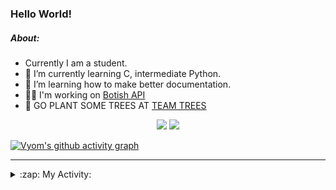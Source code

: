 ### Hello World!

##### About:
- Currently I am a student.
- 🌱 I’m currently learning C, intermediate Python.
- 🌱 I’m learning how to make better documentation.
- 👨‍💻 I'm working on [Botish API](https://github.com/Vyvy-vi/api)
- 🌱 GO PLANT SOME TREES AT [TEAM TREES](https://teamtrees.org/)

<p align="center">
  <a href="https://twitter.com/Vyvy_viM"><img target="_blank" src="https://img.shields.io/badge/twitter%20@Vyvy_viM-0D95E8?style=for-the-badge&logo=twitter&logoColor=white"/></a> 
  <a href="https://vyvy-vi.github.io/portfolio"><img target="_blank" src="https://img.shields.io/badge/-I_love_open_source-green?style=for-the-badge&logo=github&logoColor=black"/></a> 
</p>

[![Vyom's github activity graph](https://activity-graph.herokuapp.com/graph?username=Vyvy-vi)](https://github.com/ashutosh00710/github-readme-activity-graph)

---
<details>
  <summary>:zap: My Activity:</summary>
  
<!--START_SECTION:waka-->
**I'm a Night 🦉** 

```text
🌞 Morning    43 commits     █░░░░░░░░░░░░░░░░░░░░░░░░   6.94% 
🌆 Daytime    147 commits    ██████░░░░░░░░░░░░░░░░░░░   23.71% 
🌃 Evening    214 commits    ████████░░░░░░░░░░░░░░░░░   34.52% 
🌙 Night      216 commits    ████████░░░░░░░░░░░░░░░░░   34.84%

```
📅 **I'm Most Productive on Sunday** 

```text
Monday       64 commits     ██░░░░░░░░░░░░░░░░░░░░░░░   10.32% 
Tuesday      95 commits     ███░░░░░░░░░░░░░░░░░░░░░░   15.32% 
Wednesday    87 commits     ███░░░░░░░░░░░░░░░░░░░░░░   14.03% 
Thursday     74 commits     ███░░░░░░░░░░░░░░░░░░░░░░   11.94% 
Friday       54 commits     ██░░░░░░░░░░░░░░░░░░░░░░░   8.71% 
Saturday     83 commits     ███░░░░░░░░░░░░░░░░░░░░░░   13.39% 
Sunday       163 commits    ██████░░░░░░░░░░░░░░░░░░░   26.29%

```


📊 **This Week I Spent My Time On** 

```text
🔥 Editors: 
Vim                      1 hr 44 mins        █████████████████████████   100.0%

🐱‍💻 Projects: 
commit-your-code-bot     1 hr 15 mins        ██████████████████░░░░░░░   72.93% 
TEC-welcome-bot          25 mins             ██████░░░░░░░░░░░░░░░░░░░   24.19% 
Linkfree                 3 mins              ░░░░░░░░░░░░░░░░░░░░░░░░░   2.88% 
discord-bot              0 secs              ░░░░░░░░░░░░░░░░░░░░░░░░░   0.0%

```


 Last Updated on 22/11/2021
<!--END_SECTION:waka-->
</details>
